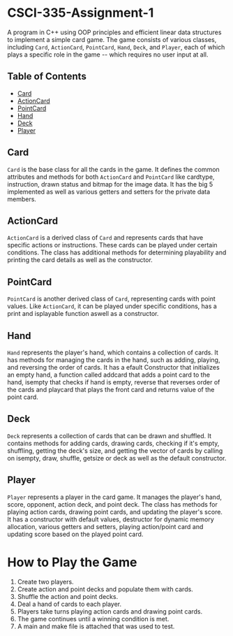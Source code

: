 # CSCI-335-Assignment-1
A program in C++ using OOP principles and efficient linear data structures to implement a simple card game. 
The game consists of various classes, including `Card`, `ActionCard`, `PointCard`, `Hand`, `Deck`, and `Player`, each of which plays a specific role in the game -- which requires no user input at all.

## Table of Contents
- [Card](#card)
- [ActionCard](#actioncard)
- [PointCard](#pointcard)
- [Hand](#hand)
- [Deck](#deck)
- [Player](#player)

## Card
`Card` is the base class for all the cards in the game. It defines the common attributes and methods for both `ActionCard` and `PointCard` like cardtype, instruction, drawn status and bitmap for the image data. It has the big 5 implemented as well as various getters and setters for the private data members.

## ActionCard
`ActionCard` is a derived class of `Card` and represents cards that have specific actions or instructions. These cards can be played under certain conditions. The class has additional methods for determining playability and printing the card details as well as the constructor.

## PointCard
`PointCard` is another derived class of `Card`, representing cards with point values. Like `ActionCard`, it can be played under specific conditions, has a print and isplayable function aswell as a constructor.

## Hand
`Hand` represents the player's hand, which contains a collection of cards. It has methods for managing the cards in the hand, such as adding, playing, and reversing the order of cards. It has a efault Constructor that initializes an empty hand, a function called addcard that adds a point card to the hand, isempty that checks if hand is empty, reverse that reverses order of the cards and playcard that plays the front card and returns value of the point card.

## Deck
`Deck` represents a collection of cards that can be drawn and shuffled. It contains methods for adding cards, drawing cards, checking if it's empty, shuffling, getting the deck's size, and getting the vector of cards by calling on isempty, draw, shuffle, getsize or deck as well as the default constructor.

## Player
`Player` represents a player in the card game. It manages the player's hand, score, opponent, action deck, and point deck. The class has methods for playing action cards, drawing point cards, and updating the player's score. It has a constructor with default values, destructor for dynamic memory allocation, various getters and setters, playing action/point card and updating score based on the played point card. 

# How to Play the Game
1. Create two players.
2. Create action and point decks and populate them with cards.
3. Shuffle the action and point decks.
4. Deal a hand of cards to each player.
5. Players take turns playing action cards and drawing point cards.
6. The game continues until a winning condition is met.
7. A main and make file is attached that was used to test.
